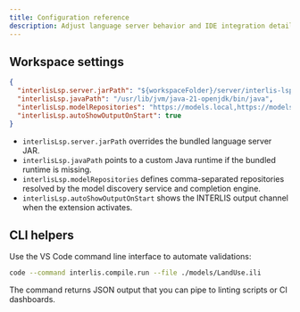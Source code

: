 ```yaml
---
title: Configuration reference
description: Adjust language server behavior and IDE integration details.
---
```


## Workspace settings

```json title="settings.json"
{
  "interlisLsp.server.jarPath": "${workspaceFolder}/server/interlis-lsp-all.jar",
  "interlisLsp.javaPath": "/usr/lib/jvm/java-21-openjdk/bin/java",
  "interlisLsp.modelRepositories": "https://models.local,https://models.remote",
  "interlisLsp.autoShowOutputOnStart": true
}
```

- `interlisLsp.server.jarPath` overrides the bundled language server JAR.
- `interlisLsp.javaPath` points to a custom Java runtime if the bundled runtime is missing.
- `interlisLsp.modelRepositories` defines comma-separated repositories resolved by the model discovery service and completion engine.
- `interlisLsp.autoShowOutputOnStart` shows the INTERLIS output channel when the extension activates.

## CLI helpers

Use the VS Code command line interface to automate validations:

```bash
code --command interlis.compile.run --file ./models/LandUse.ili
```

The command returns JSON output that you can pipe to linting scripts or CI dashboards.

